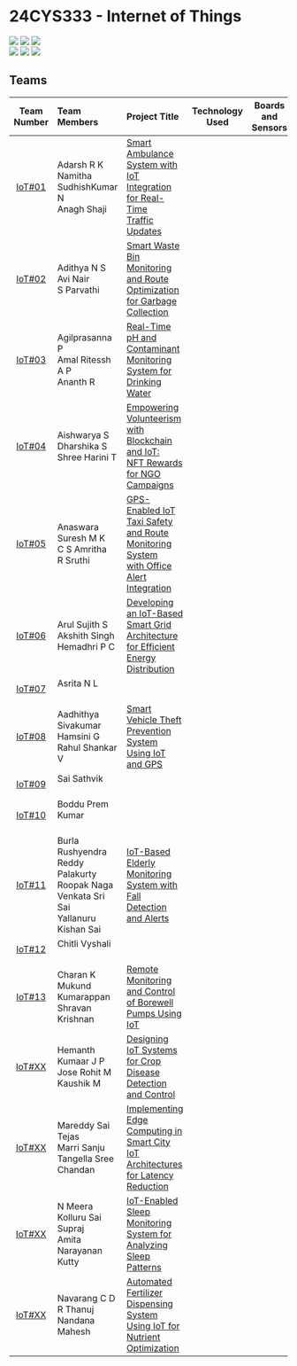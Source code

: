 # 24CYS333 - Internet of Things
![](https://img.shields.io/badge/Batch-22CYS-lightgreen) ![](https://img.shields.io/badge/UG-blue) ![](https://img.shields.io/badge/Subject-IoT-blue)
<br/>
![](https://img.shields.io/badge/Lecture-2-orange) ![](https://img.shields.io/badge/Practical-3-orange) ![](https://img.shields.io/badge/Credits-3-orange) <br/>

## Teams

|        Team Number      | Team Members | Project Title | Technology Used | Boards and Sensors | 
|:-----------------------:|:-------------|:-------------|:----------:|:----------:|
|  [IoT#01](Projects/IoT01)     | Adarsh R K <br/> Namitha SudhishKumar N <br/> Anagh Shaji  | [Smart Ambulance System with IoT Integration for Real-Time <br/> Traffic Updates](Projects/IoT01)   | |
|  [IoT#02](Projects/IoT02)     | Adithya N S <br/> Avi Nair <br/> S Parvathi | [Smart Waste Bin Monitoring and Route Optimization for Garbage Collection](Projects/IoT02) | |
|  [IoT#03](Projects/IoT03)     | Agilprasanna P <br/> Amal Ritessh A P <br/> Ananth R | [Real-Time pH and Contaminant Monitoring System for Drinking Water](Projects/IoT03)  | |
|  [IoT#04](Projects/IoT04)     | Aishwarya S <br/> Dharshika S <br/> Shree Harini T | [Empowering Volunteerism with Blockchain and IoT:<br/> NFT Rewards for NGO Campaigns](Projects/IoT04)  | |
|  [IoT#05](Projects/IoT05)     | Anaswara Suresh M K <br/> C S Amritha <br/> R Sruthi | [GPS-Enabled IoT Taxi Safety and Route Monitoring System <br/> with Office Alert Integration](Projects/IoT05)    |      |
|  [IoT#06](Projects/IoT06)     | Arul Sujith S <br/> Akshith Singh <br/> Hemadhri P C | [Developing an IoT-Based Smart Grid Architecture <br/> for Efficient Energy Distribution](Projects/IoT06) | |
|  [IoT#07](Projects/IoT07)     | Asrita N L <br/> <br/> | [](Projects/IoT07) | |
|  [IoT#08](Projects/IoT08)     | Aadhithya Sivakumar <br/> Hamsini G <br/> Rahul Shankar V | [Smart Vehicle Theft Prevention System Using IoT and GPS](Projects/IoT08) | |
|  [IoT#09](Projects/IoT09)     | Sai Sathvik <br/> <br/> | [](Projects/IoT09) | |
|  [IoT#10](Projects/IoT10)     | Boddu Prem Kumar <br/> <br/> | [](Projects/IoT10) | |
|  [IoT#11](Projects/IoT11)     | Burla Rushyendra Reddy <br/> Palakurty Roopak Naga Venkata Sri Sai <br/> Yallanuru Kishan Sai | [IoT-Based Elderly Monitoring System with <br/> Fall Detection and Alerts](Projects/IoT11) | |
|  [IoT#12](Projects/IoT12)     | Chitli Vyshali <br/>  <br/>  | [](Projects/IoT12) | |
|  [IoT#13](Projects/IoT13)     | Charan K <br/> Mukund Kumarappan <br/> Shravan Krishnan | [Remote Monitoring and Control of Borewell Pumps Using IoT](Projects/IoT13) | 
|  [IoT#XX](IoTXX.md)     | Hemanth Kumaar J P <br/> Jose Rohit M <br/> Kaushik M | [Designing IoT Systems for Crop Disease Detection and Control](IoTXX.md)  | | 
|  [IoT#XX](IoTXX.md)     | Mareddy Sai Tejas <br/> Marri Sanju <br/> Tangella Sree Chandan | [Implementing Edge Computing in Smart City IoT <br/> Architectures for Latency Reduction](IoTXX.md)  | 
|  [IoT#XX](IoTXX.md)     | N Meera <br/> Kolluru Sai Supraj <br/> Amita Narayanan Kutty | [IoT-Enabled Sleep Monitoring System for Analyzing Sleep Patterns](IoTXX.md) | 
|  [IoT#XX](IoTXX.md)     | Navarang C D <br/> R Thanuj <br/> Nandana Mahesh | [Automated Fertilizer Dispensing System Using IoT for Nutrient Optimization](IoTXX.md) | 

